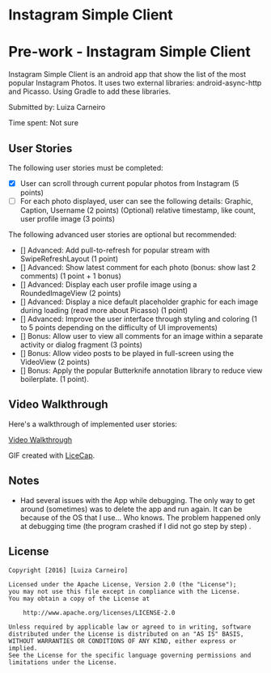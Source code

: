 # Instagram Simple Client

# Pre-work - Instagram Simple Client

Instagram Simple Client is an android app that show the list of the most popular Instagram Photos. It uses two external libraries:  android-async-http and  Picasso. Using Gradle to add these libraries.

Submitted by: Luiza Carneiro

Time spent: Not sure

## User Stories

The following user stories must be completed:

* [x] User can scroll through current popular photos from Instagram (5 points)
* [ ] For each photo displayed, user can see the following details:
Graphic, Caption, Username (2 points)
(Optional) relative timestamp, like count, user profile image (3 points)

The following advanced user stories are optional but recommended:

* [] Advanced: Add pull-to-refresh for popular stream with SwipeRefreshLayout (1 point)
* [] Advanced: Show latest comment for each photo (bonus: show last 2 comments) (1 point + 1 bonus)
* [] Advanced: Display each user profile image using a RoundedImageView (2 points)
* [] Advanced: Display a nice default placeholder graphic for each image during loading (read more about Picasso) (1 point)
* [] Advanced: Improve the user interface through styling and coloring (1 to 5 points depending on the difficulty of UI improvements)
* [] Bonus: Allow user to view all comments for an image within a separate activity or dialog fragment (3 points)
* [] Bonus: Allow video posts to be played in full-screen using the VideoView (2 points)
* [] Bonus: Apply the popular Butterknife annotation library to reduce view boilerplate. (1 point).


## Video Walkthrough 

Here's a walkthrough of implemented user stories:

[Video Walkthrough](http://imgur.com/B2p24szhttp)

GIF created with [LiceCap](http://www.cockos.com/licecap/).

## Notes
* Had several issues with the App while debugging. The only way to get around (sometimes) was to delete the app and run again. It can be because of the OS that I use... Who knows. The problem happened only at debugging time (the program crashed if I did not go step by step)
.

## License

    Copyright [2016] [Luiza Carneiro]

    Licensed under the Apache License, Version 2.0 (the "License");
    you may not use this file except in compliance with the License.
    You may obtain a copy of the License at

        http://www.apache.org/licenses/LICENSE-2.0

    Unless required by applicable law or agreed to in writing, software
    distributed under the License is distributed on an "AS IS" BASIS,
    WITHOUT WARRANTIES OR CONDITIONS OF ANY KIND, either express or implied.
    See the License for the specific language governing permissions and
    limitations under the License.
